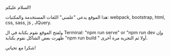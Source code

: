 السلام عليكم!

هذا الموقع يدعى "علمني" اللغات المستخدمة والمكتبات: webpack, bootstrap, html, css, sass, js , JQuery.

ولفتح الموقع نقوم بكتابة في ال Terminal: "npm run serve" or "npm run dev وإن ظهرت بعض الشاكل نقوم بكتابة "npm run build " أولا ثم التجربة مرة أخرى.

شكرا مع تحياتي!

